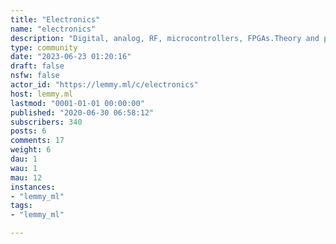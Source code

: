 ```yaml
---
title: "Electronics" 
name: "electronics"
description: "Digital, analog, RF, microcontrollers, FPGAs.Theory and practice. New designs, prototypes, breadboards, hacks and mods.Show your projects, learning resources and interesting articles here."
type: community
date: "2023-06-23 01:20:16"
draft: false
nsfw: false
actor_id: "https://lemmy.ml/c/electronics"
host: lemmy.ml
lastmod: "0001-01-01 00:00:00"
published: "2020-06-30 06:58:12"
subscribers: 340
posts: 6
comments: 17
weight: 6
dau: 1
wau: 1
mau: 12
instances:
- "lemmy_ml"
tags: 
- "lemmy_ml"

---
```


